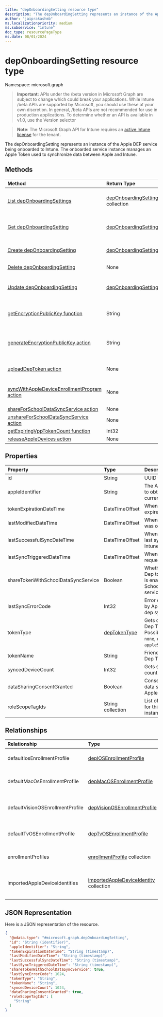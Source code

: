 ```yaml
---
title: "depOnboardingSetting resource type"
description: "The depOnboardingSetting represents an instance of the Apple DEP service being onboarded to Intune. The onboarded service instance manages an Apple Token used to synchronize data between Apple and Intune."
author: "jaiprakashmb"
ms.localizationpriority: medium
ms.subservice: "intune"
doc_type: resourcePageType
ms.date: 08/01/2024
---
```


# depOnboardingSetting resource type

Namespace: microsoft.graph

> **Important:** APIs under the /beta version in Microsoft Graph are subject to change which could break your applications. While Intune /beta APIs are supported by Microsoft, you should use these at your own discretion. In general, /beta APIs are not recommended for use in production applications. To determine whether an API is available in v1.0, use the Version selector

> **Note:** The Microsoft Graph API for Intune requires an [active Intune license](https://go.microsoft.com/fwlink/?linkid=839381) for the tenant.

The depOnboardingSetting represents an instance of the Apple DEP service being onboarded to Intune. The onboarded service instance manages an Apple Token used to synchronize data between Apple and Intune.

## Methods
|Method|Return Type|Description|
|:---|:---|:---|
|[List depOnboardingSettings](../api/intune-enrollment-deponboardingsetting-list.md)|[depOnboardingSetting](../resources/intune-enrollment-deponboardingsetting.md) collection|List properties and relationships of the [depOnboardingSetting](../resources/intune-enrollment-deponboardingsetting.md) objects.|
|[Get depOnboardingSetting](../api/intune-enrollment-deponboardingsetting-get.md)|[depOnboardingSetting](../resources/intune-enrollment-deponboardingsetting.md)|Read properties and relationships of the [depOnboardingSetting](../resources/intune-enrollment-deponboardingsetting.md) object.|
|[Create depOnboardingSetting](../api/intune-enrollment-deponboardingsetting-create.md)|[depOnboardingSetting](../resources/intune-enrollment-deponboardingsetting.md)|Create a new [depOnboardingSetting](../resources/intune-enrollment-deponboardingsetting.md) object.|
|[Delete depOnboardingSetting](../api/intune-enrollment-deponboardingsetting-delete.md)|None|Deletes a [depOnboardingSetting](../resources/intune-enrollment-deponboardingsetting.md).|
|[Update depOnboardingSetting](../api/intune-enrollment-deponboardingsetting-update.md)|[depOnboardingSetting](../resources/intune-enrollment-deponboardingsetting.md)|Update the properties of a [depOnboardingSetting](../resources/intune-enrollment-deponboardingsetting.md) object.|
|[getEncryptionPublicKey function](../api/intune-enrollment-deponboardingsetting-getencryptionpublickey.md)|String|Get a public key to use to encrypt the Apple device enrollment program token|
|[generateEncryptionPublicKey action](../api/intune-enrollment-deponboardingsetting-generateencryptionpublickey.md)|String|Generate a public key to use to encrypt the Apple device enrollment program token|
|[uploadDepToken action](../api/intune-enrollment-deponboardingsetting-uploaddeptoken.md)|None|Uploads a new Device Enrollment Program token|
|[syncWithAppleDeviceEnrollmentProgram action](../api/intune-enrollment-deponboardingsetting-syncwithappledeviceenrollmentprogram.md)|None|Synchronizes between Apple Device Enrollment Program and Intune|
|[shareForSchoolDataSyncService action](../api/intune-enrollment-deponboardingsetting-shareforschooldatasyncservice.md)|None||
|[unshareForSchoolDataSyncService action](../api/intune-enrollment-deponboardingsetting-unshareforschooldatasyncservice.md)|None||
|[getExpiringVppTokenCount function](../api/intune-enrollment-deponboardingsetting-getexpiringvpptokencount.md)|Int32||
|[releaseAppleDevices action](../api/intune-enrollment-deponboardingsetting-releaseappledevices.md)|None||

## Properties
|Property|Type|Description|
|:---|:---|:---|
|id|String|UUID for the object|
|appleIdentifier|String|The Apple ID used to obtain the current token.|
|tokenExpirationDateTime|DateTimeOffset|When the token will expire.|
|lastModifiedDateTime|DateTimeOffset|When the service was onboarded.|
|lastSuccessfulSyncDateTime|DateTimeOffset|When the service last syned with Intune|
|lastSyncTriggeredDateTime|DateTimeOffset|When Intune last requested a sync.|
|shareTokenWithSchoolDataSyncService|Boolean|Whether or not the Dep token sharing is enabled with the School Data Sync service.|
|lastSyncErrorCode|Int32|Error code reported by Apple during last dep sync.|
|tokenType|[depTokenType](../resources/intune-enrollment-deptokentype.md)|Gets or sets the Dep Token Type. Possible values are: `none`, `dep`, `appleSchoolManager`.|
|tokenName|String|Friendly Name for Dep Token|
|syncedDeviceCount|Int32|Gets synced device count|
|dataSharingConsentGranted|Boolean|Consent granted for data sharing with Apple Dep Service|
|roleScopeTagIds|String collection|List of Scope Tags for this Entity instance.|

## Relationships
|Relationship|Type|Description|
|:---|:---|:---|
|defaultIosEnrollmentProfile|[depIOSEnrollmentProfile](../resources/intune-enrollment-depiosenrollmentprofile.md)|Default iOS Enrollment Profile|
|defaultMacOsEnrollmentProfile|[depMacOSEnrollmentProfile](../resources/intune-enrollment-depmacosenrollmentprofile.md)|Default MacOs Enrollment Profile|
|defaultVisionOSEnrollmentProfile|[depVisionOSEnrollmentProfile](../resources/intune-enrollment-depvisionosenrollmentprofile.md)|Default VisionOS Enrollment Profile|
|defaultTvOSEnrollmentProfile|[depTvOSEnrollmentProfile](../resources/intune-enrollment-deptvosenrollmentprofile.md)|Default TvOS Enrollment Profile|
|enrollmentProfiles|[enrollmentProfile](../resources/intune-enrollment-enrollmentprofile.md) collection|The enrollment profiles.|
|importedAppleDeviceIdentities|[importedAppleDeviceIdentity](../resources/intune-enrollment-importedappledeviceidentity.md) collection|The imported Apple device identities.|

## JSON Representation
Here is a JSON representation of the resource.
<!-- {
  "blockType": "resource",
  "keyProperty": "id",
  "@odata.type": "microsoft.graph.depOnboardingSetting"
}
-->
``` json
{
  "@odata.type": "#microsoft.graph.depOnboardingSetting",
  "id": "String (identifier)",
  "appleIdentifier": "String",
  "tokenExpirationDateTime": "String (timestamp)",
  "lastModifiedDateTime": "String (timestamp)",
  "lastSuccessfulSyncDateTime": "String (timestamp)",
  "lastSyncTriggeredDateTime": "String (timestamp)",
  "shareTokenWithSchoolDataSyncService": true,
  "lastSyncErrorCode": 1024,
  "tokenType": "String",
  "tokenName": "String",
  "syncedDeviceCount": 1024,
  "dataSharingConsentGranted": true,
  "roleScopeTagIds": [
    "String"
  ]
}
```